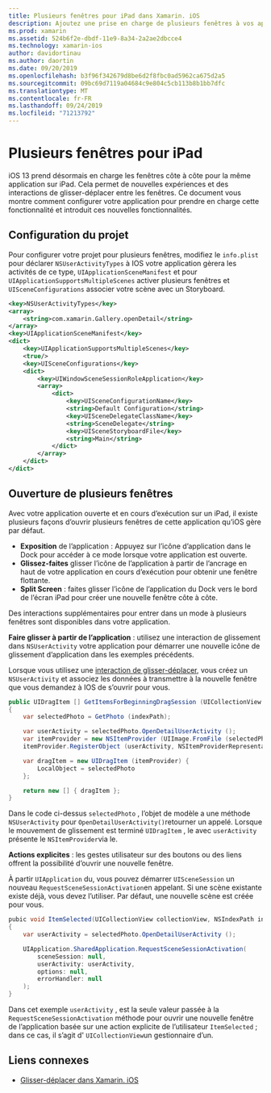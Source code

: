 ```yaml
---
title: Plusieurs fenêtres pour iPad dans Xamarin. iOS
description: Ajoutez une prise en charge de plusieurs fenêtres à vos applications iPad.
ms.prod: xamarin
ms.assetid: 524b6f2e-dbdf-11e9-8a34-2a2ae2dbcce4
ms.technology: xamarin-ios
author: davidortinau
ms.author: daortin
ms.date: 09/20/2019
ms.openlocfilehash: b3f96f342679d8be6d2f8fbc0ad5962ca675d2a5
ms.sourcegitcommit: 09bc69d7119a04684c9e804c5cb113b8b1bb7dfc
ms.translationtype: MT
ms.contentlocale: fr-FR
ms.lasthandoff: 09/24/2019
ms.locfileid: "71213792"
---
```

# <a name="multiple-windows-for-ipad"></a>Plusieurs fenêtres pour iPad

iOS 13 prend désormais en charge les fenêtres côte à côte pour la même application sur iPad. Cela permet de nouvelles expériences et des interactions de glisser-déplacer entre les fenêtres. Ce document vous montre comment configurer votre application pour prendre en charge cette fonctionnalité et introduit ces nouvelles fonctionnalités. 

## <a name="project-configuration"></a>Configuration du projet

Pour configurer votre projet pour plusieurs fenêtres, modifiez le `info.plist` pour déclarer `NSUserActivityTypes` à IOS votre application gèrera les activités de ce type, `UIApplicationSceneManifest` et pour `UIApplicationSupportsMultipleScenes` activer plusieurs fenêtres et `UISceneConfigurations` associer votre scène avec un Storyboard.

```xml
<key>NSUserActivityTypes</key>
<array>
    <string>com.xamarin.Gallery.openDetail</string>
</array>
<key>UIApplicationSceneManifest</key>
<dict>
    <key>UIApplicationSupportsMultipleScenes</key>
    <true/>
    <key>UISceneConfigurations</key>
    <dict>
        <key>UIWindowSceneSessionRoleApplication</key>
        <array>
            <dict>
                <key>UISceneConfigurationName</key>
                <string>Default Configuration</string>
                <key>UISceneDelegateClassName</key>
                <string>SceneDelegate</string>
                <key>UISceneStoryboardFile</key>
                <string>Main</string>
            </dict>
        </array>
    </dict>
</dict>
```

## <a name="opening-multiple-windows"></a>Ouverture de plusieurs fenêtres

Avec votre application ouverte et en cours d’exécution sur un iPad, il existe plusieurs façons d’ouvrir plusieurs fenêtres de cette application qu’iOS gère par défaut.

- **Exposition** de l’application : Appuyez sur l’icône d’application dans le Dock pour accéder à ce mode lorsque votre application est ouverte.
- **Glissez-faites** glisser l’icône de l’application à partir de l’ancrage en haut de votre application en cours d’exécution pour obtenir une fenêtre flottante.
- **Split Screen** : faites glisser l’icône de l’application du Dock vers le bord de l’écran iPad pour créer une nouvelle fenêtre côte à côte.

Des interactions supplémentaires pour entrer dans un mode à plusieurs fenêtres sont disponibles dans votre application.

**Faire glisser à partir de l’application** : utilisez une interaction de glissement dans `NSUserActivity` votre application pour démarrer une nouvelle icône de glissement d’application dans les exemples précédents.

Lorsque vous utilisez une [interaction de glisser-déplacer][0], vous créez un `NSUserActivity` et associez les données à transmettre à la nouvelle fenêtre que vous demandez à IOS de s’ouvrir pour vous.

```csharp
public UIDragItem [] GetItemsForBeginningDragSession (UICollectionView collectionView, IUIDragSession session, NSIndexPath indexPath)
{
    var selectedPhoto = GetPhoto (indexPath);

    var userActivity = selectedPhoto.OpenDetailUserActivity ();
    var itemProvider = new NSItemProvider (UIImage.FromFile (selectedPhoto.Name));
    itemProvider.RegisterObject (userActivity, NSItemProviderRepresentationVisibility.All);

    var dragItem = new UIDragItem (itemProvider) {
        LocalObject = selectedPhoto
    };

    return new [] { dragItem };
}
```

Dans le code ci-dessus `selectedPhoto` , l’objet de modèle a une méthode `NSUserActivity` pour `OpenDetailUserActivity()`retourner un appelé. Lorsque le mouvement de glissement est terminé `UIDragItem` , le avec `userActivity` présente le `NSItemProvider`via le.

**Actions explicites** : les gestes utilisateur sur des boutons ou des liens offrent la possibilité d’ouvrir une nouvelle fenêtre.

À partir `UIApplication` du, vous pouvez démarrer `UISceneSession` un nouveau `RequestSceneSessionActivation`en appelant. Si une scène existante existe déjà, vous devez l’utiliser. Par défaut, une nouvelle scène est créée pour vous.

```csharp
pubic void ItemSelected(UICollectionView collectionView, NSIndexPath indexPath)
{
    var userActivity = selectedPhoto.OpenDetailUserActivity ();

    UIApplication.SharedApplication.RequestSceneSessionActivation(
        sceneSession: null,
        userActivity: userActivity,
        options: null,
        errorHandler: null
    );
}
```

Dans cet exemple `userActivity` , est la seule valeur passée à la `RequestSceneSessionActivation` méthode pour ouvrir une nouvelle fenêtre de l’application basée sur une action explicite de l’utilisateur `ItemSelected` ; dans ce cas, il s’agit d' `UICollectionView`un gestionnaire d’un.

## <a name="related-links"></a>Liens connexes

- [Glisser-déplacer dans Xamarin. iOS][0]

[0]: ~/ios/platform/introduction-to-ios11/drag-and-drop.md
